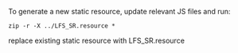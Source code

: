 To generate a new static resource, update relevant JS files and run:

```
zip -r -X ../LFS_SR.resource *
```

replace existing static resource with LFS_SR.resource
